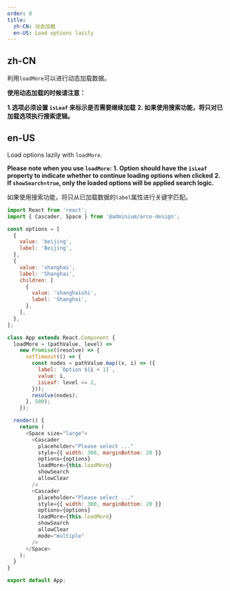 ```yaml
---
order: 8
title:
  zh-CN: 动态加载
  en-US: Load options lazily
---
```


## zh-CN
利用`loadMore`可以进行动态加载数据。


**使用动态加载的时候请注意：**


**1.选项必须设置 `isLeaf` 来标示是否需要继续加载**
**2. 如果使用搜索功能，将只对已加载选项执行搜索逻辑。**

## en-US

Load options lazily with `loadMore`.

**Please note when you use `loadMore`:**
**1. Option should have the `isLeaf` property to indicate whether to continue loading options when clicked**
**2. If `showSearch=true`, only the loaded options will be applied search logic.**

如果使用搜索功能，将只从已加载数据的`label`属性进行关键字匹配。

```js
import React from 'react';
import { Cascader, Space } from '@adminium/arco-design';

const options = [
  {
    value: 'beijing',
    label: 'Beijing',
  },
  {
    value: 'shanghai',
    label: 'Shanghai',
    children: [
      {
        value: 'shanghaishi',
        label: 'Shanghai',
      },
    ],
  },
];

class App extends React.Component {
  loadMore = (pathValue, level) =>
    new Promise((resolve) => {
      setTimeout(() => {
        const nodes = pathValue.map((x, i) => ({
          label: `Option ${i + 1}`,
          value: i,
          isLeaf: level >= 2,
        }));
        resolve(nodes);
      }, 500);
    });

  render() {
    return (
      <Space size="large">
        <Cascader
          placeholder="Please select ..."
          style={{ width: 300, marginBottom: 20 }}
          options={options}
          loadMore={this.loadMore}
          showSearch
          allowClear
        />
        <Cascader
          placeholder="Please select ..."
          style={{ width: 300, marginBottom: 20 }}
          options={options}
          loadMore={this.loadMore}
          showSearch
          allowClear
          mode="multiple"
        />
      </Space>
    );
  }
}

export default App;
```
